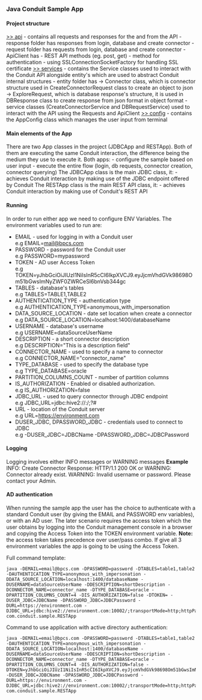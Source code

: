 ### Java Conduit Sample App
#### Project structure
[>> api](./src/main/java/com/conduit/sample/api) - contains all requests and responses for the and from the API
    - response folder has responses from login, database and create connector
    - request folder has requests from login, database and create connector
    - ApiClient has - REST API methods (eg. post, get) 
                    - method for authentication - using SSLConnectionSocketFactory for handling SSL certificate
[>> services](./src/main/java/com/conduit/sample/services) - contains the Service classes used to interact with the Conduit API alongside entity's which are used to abstract Conduit internal structures
    - entity folder has -> Connector class, which is connector structure used in CreateConnectorRequest class to create an object to json 
                        -> ExploreRequest, which is database response's structure, it is used in DBResponse class to create response 
                        from json format in object format
    - service classes (CreateConnectorService and DBRequestService) used to interact with the API using the Requests and ApiClient
[>> config](./src/main/java/com/conduit/sample/config) - contains the AppConfig class  which manages the user input from terminal
#### Main elements of the App
There are two App classes in the project (JDBCApp and RESTApp). Both of them are executing the same Conduit interaction, the difference being the medium they use to execute it. Both apps:
                        - configure the sample based on user input
                        - execute the entire flow (login, db requests, connector creation, connector querying)
The JDBCApp class is the main JDBC class, it:
                        - achieves Conduit interaction by making use of the JDBC endpoint offered by Conduit
The RESTApp class is the main REST API class, it:
                        - achieves Conduit interaction by making use of Conduit's REST API
#### Running
In order to run either app we need to configure ENV Variables. The environment variables used to run are:
- EMAIL - used for logging in with a Conduit user
  <br/>e.g EMAIL=mail@bpcs.com
- PASSWORD - password for the Conduit user
  <br/>e.g PASSWORD=mypassword
- TOKEN - AD user Access Token
  <br/>e.g TOKEN=yJhbGciOiJIUzI1NiIsInR5cCI6IkpXVCJ9.eyJjcmVhdGVk98698Om51bGwsImNyZWF0ZWRCeSI6bnVsb344gc
- TABLES - database's tables
  <br/>e.g TABLES=TABLE1,TABLE2
- AUTHENTICATION_TYPE - authentication type
  <br/>e.g AUTHENTICATION_TYPE=anonymous_with_impersonation
- DATA_SOURCE_LOCATION - date set location when create a connector
  <br/>e.g DATA_SOURCE_LOCATION=localhost:1400/databaseName
- USERNAME - database's username
  <br/>e.g USERNAME=dataSourceUserName
- DESCRIPTION - a short connector description
  <br/>e.g DESCRIPTION="This is a description field"
- CONNECTOR_NAME - used to specify a name to connector
  <br/>e.g CONNECTOR_NAME="connector_name"
- TYPE_DATABASE - used to specify the database type 
  <br/>e.g TYPE_DATABASE=oracle
- PARTITION_COLUMNS_COUNT - number of partition columns
- IS_AUTHORIZATION - Enabled or disabled authorization. 
  <br/>e.g IS_AUTHORIZATION=false
- JDBC_URL - used to query connector through JDBC endpoint
  <br/>e.g JDBC_URL=jdbc:hive2://<host>:<port>/<dbName>;<sessionConfs>?<hiveConfs>#<hiveVars>
- URL - location of the Conduit server
  <br/>e.g URL=https://environment.com
- DUSER_JDBC, DPASSWORD_JDBC  - credentials used to connect to JDBC
  <br/>e.g -DUSER_JDBC=JDBCName -DPASSWORD_JDBC=JDBCPassword
#### Logging
Logging involves either INFO messages or WARNING messages
**Example**
INFO: Create Connector Response: HTTP/1.1 200 OK 
or 
WARNING: Connector already exist.
WARNING: Invalid username or password. Please contact your Admin.
#### AD authentication
When running the sample app the user has the choice to authenticate with a standard Conduit user (by giving the EMAIL and PASSWORD env variables), or with an AD user.
The later scenario requires the access token which the user obtains by logging into the Conduit management console in a browser and copying the Access Token into the TOKEN environment variable.
**Note:** the access token takes precedence over user/pass combo. If give all 3 environment variables the app is going to be using the Access Token.

Full command template:
``` 
java -DEMAIL=email@bpcs.com -DPASSWORD=password -DTABLES=table1,table2 -DAUTHENTICATION_TYPE=anonymous_with_impersonation -DDATA_SOURCE_LOCATION=localhost:1400/databaseName -DUSERNAME=dataSourceUserName -DDESCRIPTION=shortDescription -DCONNECTOR_NAME=connector_name -DTYPE_DATABASE=oracle -DPARTITION_COLUMNS_COUNT=4 -DIS_AUTHORIZATION=false -DTOKEN= -DUSER_JDBC=JDBCName -DPASSWORD_JDBC=JDBCPassword -DURL=https://environment.com -DJDBC_URL=jdbc:hive2://environment.com:10002/;transportMode=http;httpPath=cliservice;ssl=true com.conduit.sample.RESTApp
```

Command to use application with active directory authentication:
```
java -DEMAIL=email@bpcs.com -DPASSWORD=password -DTABLES=table1,table2 -DAUTHENTICATION_TYPE=anonymous_with_impersonation -DDATA_SOURCE_LOCATION=localhost:1400/databaseName -DUSERNAME=dataSourceUserName -DDESCRIPTION=shortDescription -DCONNECTOR_NAME=connector_name -DTYPE_DATABASE=oracle -DPARTITION_COLUMNS_COUNT=4 -DIS_AUTHORIZATION=false -DTOKEN=yJhbGciOiJIUzI1NiIsInR5cCI6IkpXVCJ9.eyJjcmVhdGVk98698Om51bGwsImNyZWF0ZWRCeSI6bnVsb344 -DUSER_JDBC=JDBCName -DPASSWORD_JDBC=JDBCPassword -DURL=https://environment.com -DJDBC_URL=jdbc:hive2://environment.com:10002/;transportMode=http;httpPath=cliservice;ssl=true com.conduit.sample.RESTApp
```